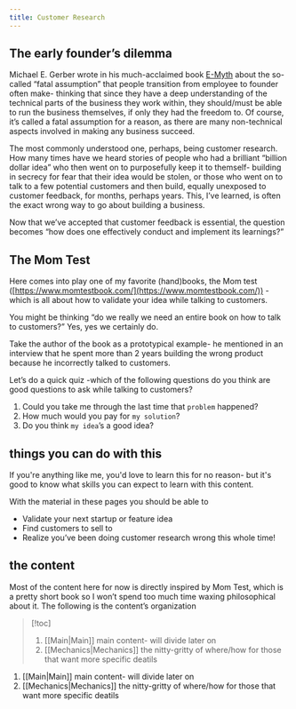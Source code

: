 ```yaml
---
title: Customer Research
---
```

## The early founder’s dilemma

Michael E. Gerber wrote in his much-acclaimed book [E-Myth](https://www.amazon.com/Myth-Most-Businesses-Dont-About/dp/0887303625) about the so-called “fatal assumption” that people transition from employee to founder often make- thinking that since they have a deep understanding of the technical parts of the business they work within, they should/must be able to run the business themselves, if only they had the freedom to. Of course, it’s called a fatal assumption for a reason, as there are many non-technical aspects involved in making any business succeed. 

The most commonly understood one, perhaps, being customer research. How many times have we heard stories of people who had a brilliant “billion dollar idea” who then went on to purposefully keep it to themself- building in secrecy for fear that their idea would be stolen, or those who went on to talk to a few potential customers and then build, equally unexposed to customer feedback, for months, perhaps years. This, I’ve learned, is often the exact wrong way to go about building a business.

Now that we’ve accepted that customer feedback is essential, the question becomes “how does one effectively conduct and implement its learnings?”

## The Mom Test

Here comes into play one of my favorite (hand)books, the Mom test ([https://www.momtestbook.com/](https://www.momtestbook.com/)) - which is all about how to validate your idea while talking to customers. 

You might be thinking “do we really we need an entire book on how to talk to customers?” Yes, yes we certainly do.

Take the author of the book as a prototypical example- he mentioned in an interview that he spent more than 2 years building the wrong product because he incorrectly talked to customers. 

Let’s do a quick quiz -which of the following questions do you think are good questions to ask while talking to customers?
1. Could you take me through the last time that `problem` happened?
2. How much would you pay for `my solution`?
3. Do you think `my idea`’s a good idea?

## things you can do with this

If you're anything like me, you'd love to learn this for no reason- but it's good to know what skills you can expect to learn with this content.

With the material in these pages you should be able to
- Validate your next startup or feature idea
- Find customers to sell to
- Realize you’ve been doing customer research wrong this whole time!

## the content



Most of the content here for now is directly inspired by Mom Test, which is a pretty short book so I won’t spend too much time waxing philosophical about it. The following is the content’s organization

> [!toc]
> 1. [[Main|Main]] main content- will divide later on
> 2. [[Mechanics|Mechanics]] the nitty-gritty of where/how for those that want more specific deatils


1. [[Main|Main]] main content- will divide later on
2. [[Mechanics|Mechanics]] the nitty-gritty of where/how for those that want more specific deatils